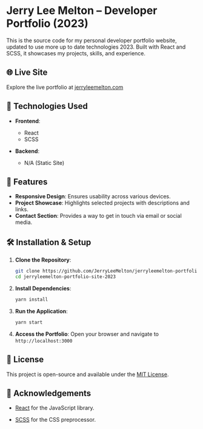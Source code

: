 # Jerry Lee Melton – Developer Portfolio (2023)

This is the source code for my personal developer portfolio website, updated to use more up to date technologies 2023. Built with React and SCSS, it showcases my projects, skills, and experience.

## 🌐 Live Site

Explore the live portfolio at [jerryleemelton.com](https://jerryleemelton.com)

## 🧰 Technologies Used

- **Frontend**:
  - React
  - SCSS

- **Backend**:
  - N/A (Static Site)

## 🚀 Features

- **Responsive Design**: Ensures usability across various devices.
- **Project Showcase**: Highlights selected projects with descriptions and links.
- **Contact Section**: Provides a way to get in touch via email or social media.

## 🛠️ Installation & Setup

1. **Clone the Repository**:
   ```bash
   git clone https://github.com/JerryLeeMelton/jerryleemelton-portfolio-site-2023.git
   cd jerryleemelton-portfolio-site-2023
2. **Install Dependencies**:
   ```bash
   yarn install
3. **Run the Application**:
   ```bash
   yarn start
4. **Access the Portfolio**:
   Open your browser and navigate to `http://localhost:3000`

## 📄 License

This project is open-source and available under the [MIT License](LICENSE).

## 🙌 Acknowledgements

-   [React](https://reactjs.org/) for the JavaScript library.
    
-   [SCSS](https://sass-lang.com/) for the CSS preprocessor.
